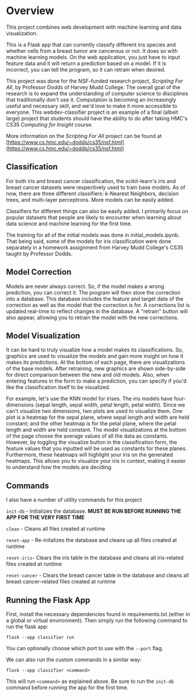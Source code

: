 # Overview
This project combines web development with machine learning and data visualization.

This is a Flask app that can currently classify different iris species and whether cells from a breast tumor are cancerous or not. It does so with machine learning models. On the web application, you just have to input feature data and it will return a prediction based on a model. If it is incorrect, you can tell the program, so it can retrain when desired.

This project was done for the NSF-funded research project, *Scripting For All*, by Professor Dodds of Harvey Mudd College. The overall goal of the research is to expand the understanding of computer science to disciplines that traditionally don't use it. Computation is becoming an increasingly useful and necessary skill, and we'd love to make it more accessible to everyone. This webdev-classifier project is an example of a final (albeit large) project that students should have the ability to do after taking HMC's CS35 *Computing for Insight* course.

More information on the *Scripting For All* project can be found at [https://www.cs.hmc.edu/~dodds/cs35/nsf.html](https://www.cs.hmc.edu/~dodds/cs35/nsf.html)

## Classification
For both iris and breast cancer classification, the scikit-learn's iris and breast cancer datasets were respectively used to train base models. As of now, there are three different classifiers: k-Nearest Neighbors, decision trees, and multi-layer perceptrons. More models can be easily added.

Classifiers for different things can also be easily added. I primarily focus on popular datasets that people are likely to encounter when learning about data science and machine learning for the first time.

The training for all of the initial models was done in initial_models.ipynb. That being said, some of the models for iris classification were done separately in a homework assignment from Harvey Mudd College's CS35 taught by Professor Dodds.

## Model Correction
Models are never always correct. So, if the model makes a wrong prediction, you can correct it. The program will then store
the correction into a database. This database includes the feature and target data of the correction as well as the model that the correction is for. A corrections list is updated real-time to reflect changes in the database. A "retrain" button will also appear, allowing you to retrain the model with the new corrections.

## Model Visualization
It can be hard to truly visualize how a model makes its classifications. So, graphics are used to visualize the models and gain more insight on how it makes its predictions. At the bottom of each page, there are visualizations of the base models. After retraining, new graphics are shown side-by-side for direct comparison between the new and old models. Also, when entering features in the form to make a prediction, you can specify if you'd like the classification itself to be visualized. 

For example, let's use the KNN model for irises. The iris models have four-dimensions (sepal length, sepal width, petal length, petal width). Since we can't visualize two dimensions, two plots are used to visualize them. One plot is a heatmap for the sepal plane, where sepal length and width are held constant; and the other heatmap is for the petal plane, where the petal length and width are held constant. The model visualizations at the bottom of the page choose the average values of all the data as constants. However, by toggling the visualize button in the classification form, the feature values that you inputted will be used as constants for these planes. Furthermore, these heatmaps will highlight your iris on the generated heatmaps. This allows you to visualize your iris in context, making it easier to understand how the models are deciding.

## Commands
I also have a number of utility commands for this project

`init-db` - Initializes the database. **MUST BE RUN BEFORE RUNNING THE APP FOR THE VERY FIRST TIME**

`clean` - Cleans all files created at runtime

`reset-app` - Re-initalizes the database and cleans up all files created at runtime

`reset-iris`- Clears the iris table in the database and cleans all iris-related files created at runtime

`reset-cancer` - Clears the breast cancer table in the database and cleans all breast cancer-related files created at runtime

## Running the Flask App
First, install the necessary dependencies found in requirements.txt (either in a global or virtual environment). Then simply run the following command to run the flask app:

```shell
flask --app classifier run
```

You can optionally choose which port to use with the `--port` flag.

We can also run the custom commands in a similar way:
```shell
flask --app classifier <command>
```

This will run `<command>` as explained above. Be sure to run the `init-db` command before running the app for the first time.